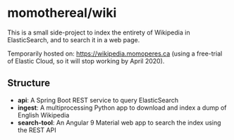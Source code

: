 # momothereal/wiki

This is a small side-project to index the entirety of Wikipedia in ElasticSearch, and to search it in a web page.

Temporarily hosted on: https://wikipedia.momoperes.ca (using a free-trial of Elastic Cloud, so it will stop working by April 2020).

## Structure

* **api**: A Spring Boot REST service to query ElasticSearch
* **ingest**: A multiprocessing Python app to download and index a dump of English Wikipedia
* **search-tool**: An Angular 9 Material web app to search the index using the REST API
